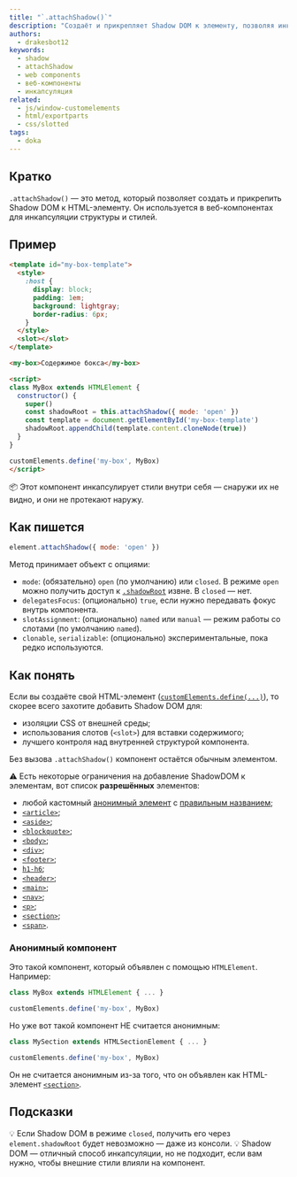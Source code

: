 ```yaml
---
title: "`.attachShadow()`"
description: "Создаёт и прикрепляет Shadow DOM к элементу, позволяя инкапсулировать стили и разметку"
authors:
  - drakesbot12
keywords:
  - shadow
  - attachShadow
  - web components
  - веб-компоненты
  - инкапсуляция
related:
  - js/window-customelements
  - html/exportparts
  - css/slotted
tags:
  - doka
---
```


## Кратко

`.attachShadow()` — это метод, который позволяет создать и прикрепить Shadow DOM к HTML-элементу. Он используется в веб-компонентах для инкапсуляции структуры и стилей.

## Пример

```html
<template id="my-box-template">
  <style>
    :host {
      display: block;
      padding: 1em;
      background: lightgray;
      border-radius: 6px;
    }
  </style>
  <slot></slot>
</template>

<my-box>Содержимое бокса</my-box>

<script>
class MyBox extends HTMLElement {
  constructor() {
    super()
    const shadowRoot = this.attachShadow({ mode: 'open' })
    const template = document.getElementById('my-box-template')
    shadowRoot.appendChild(template.content.cloneNode(true))
  }
}

customElements.define('my-box', MyBox)
</script>
```

📦 Этот компонент инкапсулирует стили внутри себя — снаружи их не видно, и они не протекают наружу.

## Как пишется

```js
element.attachShadow({ mode: 'open' })
```

Метод принимает объект с опциями:

- `mode`: (обязательно) `open` (по умолчанию) или `closed`. В режиме `open` можно получить доступ к [`.shadowRoot`](/js/element-shadowroot/) извне. В `closed` — нет.
- `delegatesFocus`: (опционально) `true`, если нужно передавать фокус внутрь компонента.
- `slotAssignment`: (опционально) `named` или `manual` — режим работы со слотами (по умолчанию `named`).
- `clonable`, `serializable`: (опционально) экспериментальные, пока редко используются.

## Как понять

Если вы создаёте свой HTML-элемент ([`customElements.define(...)`](/js/window-customelements/)), то скорее всего захотите добавить Shadow DOM для:

- изоляции CSS от внешней среды;
- использования слотов (`<slot>`) для вставки содержимого;
- лучшего контроля над внутренней структурой компонента.

Без вызова `.attachShadow()` компонент остаётся обычным элементом.

<aside>

⚠️ Есть некоторые ограничения на добавление ShadowDOM к элементам, вот список **разрешённых** элементов:
- любой кастомный [анонимный элемент](#anonimnyy-komponent) с [правильным названием](https://html.spec.whatwg.org/multipage/custom-elements.html#valid-custom-element-name);
- [`<article>`](/html/article/);
- [`<aside>`](/html/aside/);
- [`<blockquote>`](/html/blockquote/);
- [`<body>`](/html/body/);
- [`<div>`](/html/div/);
- [`<footer>`](/html/footer/);
- [`h1-h6`](/html/h1-h6/);
- [`<header>`](/html/header/);
- [`<main>`](/html/main/);
- [`<nav>`](/html/nav/);
- [`<p>`](/html/p/);
- [`<section>`](/html/section/);
- [`<span>`](/html/span/).

</aside>

### Анонимный компонент

Это такой компонент, который объявлен с помощью `HTMLElement`. Например:

```js
class MyBox extends HTMLElement { ... }

customElements.define('my-box', MyBox)
```

Но уже вот такой компонент НЕ считается анонимным:

```js
class MySection extends HTMLSectionElement { ... }

customElements.define('my-box', MyBox)
```

Он не считается анонимным из-за того, что он объявлен как HTML-элемент [`<section>`](/html/section/).


## Подсказки

💡 Если Shadow DOM в режиме `closed`, получить его через `element.shadowRoot` будет невозможно — даже из консоли.
💡 Shadow DOM — отличный способ инкапсуляции, но не подходит, если вам нужно, чтобы внешние стили влияли на компонент.
